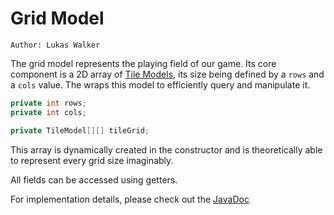 # Grid Model

`Author: Lukas Walker`

The grid model represents the playing field of our game. Its core component is a 2D array of [Tile Models](TileModel.md),
its size being defined by a `rows` and a `cols` value. The [](GridService.md) wraps this model to efficiently query and
manipulate it.

````Java
private int rows;
private int cols;

private TileModel[][] tileGrid;
````

This array is dynamically created in the constructor and is theoretically able to represent every
grid size imaginably.

All fields can be accessed using getters.

For implementation details, please check out the [JavaDoc](https://b-team-organisation.github.io/Fantasy-Chess/java-docs/common/com/bteam/common/models/GridModel.html)